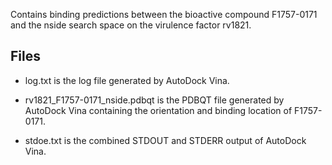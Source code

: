 Contains binding predictions between the bioactive compound F1757-0171 and the nside search space on the virulence factor rv1821.

## Files

- log.txt is the log file generated by AutoDock Vina.

- rv1821_F1757-0171_nside.pdbqt is the PDBQT file generated by AutoDock Vina containing the orientation and binding location of F1757-0171.

- stdoe.txt is the combined STDOUT and STDERR output of AutoDock Vina.

